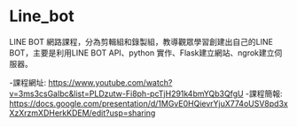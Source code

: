 # Line_bot
LINE BOT 網路課程，分為剪輯組和錄製組，教導觀眾學習創建出自己的LINE BOT，主要是利用LINE BOT API、python 實作、Flask建立網站、ngrok建立伺服器。

-課程網址: https://www.youtube.com/watch?v=3ms3csGaIbc&list=PLDzutw-Fi8ph-pcTjH291k4bmYQb3QfgU
-課程簡報: https://docs.google.com/presentation/d/1MGvE0HQievrYjuX774oUSV8pd3xXzXrzmXDHerkKDEM/edit?usp=sharing
